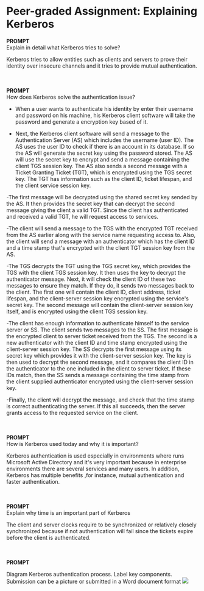 # Peer-graded Assignment: Explaining Kerberos

<b>PROMPT</b></br>
Explain in detail what Kerberos tries to solve?</br>

Kerberos tries to allow entities such as clients and servers to prove their identity over insecure channels and it tries to provide mutual authentication.</br></br></br>


<b>PROMPT</b></br>
How does Kerberos solve the authentication issue?</br>
- When a user wants to authenticate his identity by enter their username and password on his machine, his Kerberos client software will take the password and generate a encryption key based of it.</br>

- Next, the Kerberos client software  will send a message to the  Authentication Server (AS) which includes the username (user ID). The AS uses the user ID to check if there is an account in its database. If so the AS will generate the secret key using the password stored. The AS will use the secret key to encrypt and send a message containing the client TGS session key. The AS also sends a second message with a Ticket Granting Ticket (TGT), which is encrypted using the TGS secret key. The TGT has information such as the client ID, ticket lifespan, and the client service session key. </br>

-The first message will be decrypted using the shared secret key sended by the AS. It then provides the secret key that can decrypt the second message giving the client a valid TGT.  Since the client has authenticated and received a valid TGT, he will request access to services.</br>


-The client will send a message to the TGS with the encrypted TGT received from the AS earlier along with the service name requesting access to. Also, the client will send a message with an authenticator which has the client ID and a time stamp that's encrypted with the client TGT session key from the AS. </br>

-The TGS decrypts the TGT using the TGS secret key, which provides the TGS with the client TGS session key. It then uses the key to decrypt the authenticator message. Next, it will check the client ID of these two messages to ensure they match. If they do, it sends two messages back to the client. The first one will contain the client ID, client address, ticket lifespan, and the client-server session key encrypted using the service's secret key. The second message will contain the client-server session key itself, and is encrypted using the client TGS session key. </br>

-The client has enough information to authenticate himself to the service server or SS. The client sends two messages to the SS. The first message is the encrypted client to server ticket received from the TGS. The second is a new authenticator with the client ID and time stamp encrypted using the client-server session key. The SS decrypts the first message using its secret key which provides it with the client-server session key. The key is then used to decrypt the second message, and it compares the client ID in the authenticator to the one included in the client to server ticket. If these IDs match, then the SS sends a message containing the time stamp from the client supplied authenticator encrypted using the client-server session key. </br>

-Finally, the client will decrypt the message, and check that the time stamp is correct authenticating the server. If this all succeeds, then the server grants access to the requested service on the client.</br></br></br>


<b>PROMPT</b></br>
How is Kerberos used today and why it is important?</br>

Kerberos authentication is used especially in environments where runs Microsoft Active Directory and it's very important because in enterprise environments there are several services and many users. In addition, Kerberos has multiple benefits ,for instance, mutual authentication and faster authentication.</br></br></br>


<b>PROMPT</b></br>
Explain why time is an important part of Kerberos </br>

The client and server clocks require to be synchronized or relatively closely synchronized because if not authentication will fail since the tickets expire before the client is authenticated.</br></br></br>


<b>PROMPT</b></br>

Diagram Kerberos authentication process. Label key components. Submission can be a picture or submitted in a Word document format
<img src="https://github.com/ShafayetB/Coursera/blob/master/Computer-Security-and-/Windows%20Server%20Management%20and%20Security/Peer-graded%20Assignment/Kerberos%20authentication%20process%20.PNG">
